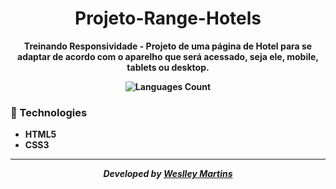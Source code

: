  <h1 align="center">
  Projeto-Range-Hotels
 </h1>
 
 <p align="center"><b>Treinando Responsividade - Projeto de uma página de Hotel para se adaptar de acordo com o aparelho
que será acessado, seja ele, mobile, tablets ou desktop.<b></p>
 
 <div align="center">
  <img  alt="Languages Count"  src="https://github.com/weslleymart16/Projeto-Range-Hotels/blob/main/range.gif">
 </div>
 
 
 ### :rocket: Technologies
- HTML5
- CSS3 

---

<div align="center">
<p><i>Developed by <a href="https://www.linkedin.com/in/weslley-martins-188614227/">Weslley Martins</i></p>
</div>
